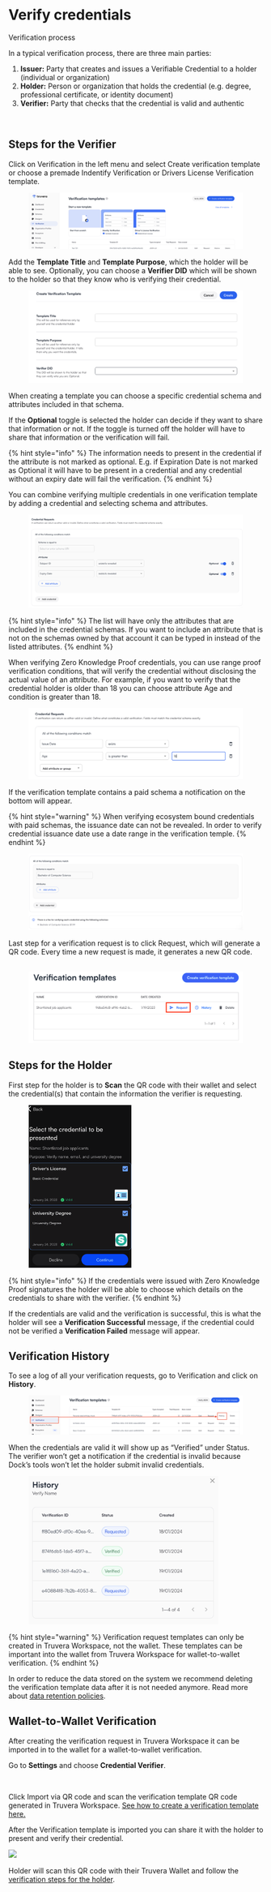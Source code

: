 # Verify credentials

Verification process

In a typical verification process, there are three main parties:

1. **Issuer:** Party that creates and issues a Verifiable Credential to a holder (individual or organization)
2. **Holder:** Person or organization that holds the credential (e.g. degree, professional certificate, or identity document)
3. **Verifier:** Party that checks that the credential is valid and authentic

<figure><img src="https://downloads.intercomcdn.com/i/o/801931889/c9976b09a48fe6e88920e78a/631f7526f09bcf3b4b2e6209_3-certificate+fraud-issuer%2C+holder%2C+verifier.jpeg" alt="" width="563"><figcaption></figcaption></figure>

## Steps for the Verifier <a href="#h_4638f9252a" id="h_4638f9252a"></a>

Click on Verification in the left menu and select Create verification template or choose a premade Indentify Verification or Drivers License Verification template.

<figure><img src="../.gitbook/assets/Screenshot 2025-03-21 at 16.31.37.png" alt=""><figcaption></figcaption></figure>



Add the **Template Title** and **Template Purpose**, which the holder will be able to see. Optionally, you can choose a **Verifier DID** which will be shown to the holder so that they know who is verifying their credential.

<figure><img src="../.gitbook/assets/Screenshot 2024-01-19 at 15.00.55.png" alt=""><figcaption></figcaption></figure>

When creating a template you can choose a specific credential schema and attributes included in that schema.

If the **Optional** toggle is selected the holder can decide if they want to share that information or not. If the toggle is turned off the holder will have to share that information or the verification will fail.

{% hint style="info" %}
The information needs to present in the credential if the attribute is not marked as optional. E.g. if Expiration Date is not marked as Optional it will have to be present in a credential and any credential without an expiry date will fail the verification.
{% endhint %}

You can combine verifying multiple credentials in one verification template by adding a credential and selecting schema and attributes.

<figure><img src="../.gitbook/assets/Screenshot 2024-08-16 at 16.09.39.png" alt=""><figcaption></figcaption></figure>

{% hint style="info" %}
The list will have only the attributes that are included in the credential schemas. If you want to include an attribute that is not on the schemas owned by that account it can be typed in instead of the listed attributes.
{% endhint %}

When verifying Zero Knowledge Proof credentials, you can use range proof verification conditions, that will verify the credential without disclosing the actual value of an attribute. For example, if you want to verify that the credential holder is older than 18 you can choose attribute Age and condition is greater than 18.

<figure><img src="../.gitbook/assets/Screenshot 2024-01-19 at 15.11.23.png" alt=""><figcaption></figcaption></figure>

If the verification template contains a paid schema a notification on the bottom will appear.

{% hint style="warning" %}
When verifying ecosystem bound credentials with paid schemas, the issuance date can not be revealed. In order to verify credential issuance date use a date range in the verification temple.
{% endhint %}

<figure><img src="../.gitbook/assets/Screenshot 2024-08-16 at 16.16.17.png" alt=""><figcaption></figcaption></figure>

Last step for a verification request is to click Request, which will generate a QR code. Every time a new request is made, it generates a new QR code.\
​

<figure><img src="../.gitbook/assets/63dc133a7f9006477e2c9e15_4-select request.png" alt=""><figcaption></figcaption></figure>

## Steps for the Holder <a href="#h_551a4bc680" id="h_551a4bc680"></a>

First step for the holder is to **Scan** the QR code with their wallet and select the credential(s) that contain the information the verifier is requesting.

<div align="left"><figure><img src="../.gitbook/assets/63dc147a07bea77af71f759a_1-select Verifiable Credentials.png" alt="" width="203"><figcaption></figcaption></figure></div>

{% hint style="info" %}
If the credentials were issued with Zero Knowledge Proof signatures the holder will be able to choose which details on the credentials to share with the verifier.
{% endhint %}

If the credentials are valid and the verification is successful, this is what the holder will see a **Verification Successful** message, if the credential could not be verified a **Verification Failed** message will appear.

## Verification History

To see a log of all your verification requests, go to Verification and click on **History**.

<figure><img src="../.gitbook/assets/Screenshot 2024-12-19 at 16.38.05.png" alt=""><figcaption></figcaption></figure>

When the credentials are valid it will show up as “Verified” under Status. The verifier won’t get a notification if the credential is invalid because Dock’s tools won’t let the holder submit invalid credentials.

<div align="left"><figure><img src="../.gitbook/assets/Screenshot 2024-01-25 at 17.59.50.png" alt="" width="375"><figcaption></figcaption></figure></div>

{% hint style="warning" %}
Verification request templates can only be created in Truvera Workspace, not the wallet. These templates can be important into the wallet from Truvera Workspace for wallet-to-wallet verification.
{% endhint %}

In order to reduce the data stored on the system we recommend deleting the verification template data after it is not needed anymore. Read more about [data retention policies](team-management/data-retention-policies.md).

## Wallet-to-Wallet Verification <a href="#h_9833d67c15" id="h_9833d67c15"></a>

After creating the verification request in Truvera Workspace it can be imported in to the wallet for a wallet-to-wallet verification.

Go to **Settings** and choose **Credential Verifier**.

<div align="left"><figure><img src="https://downloads.intercomcdn.com/i/o/801963474/f0e42a69cd04be5cb000afa0/Screenshot_20230807_140939_DockApp.jpg" alt="" width="188"><figcaption></figcaption></figure></div>

Click Import via QR code and scan the verification template QR code generated in Truvera Workspace. [See how to create a verification template here.](verify-credentials.md#h_4638f9252a)

After the Verification template is imported you can share it with the holder to present and verify their credential.

![](https://downloads.intercomcdn.com/i/o/801966471/8b2b8552b1276fc19e7bc89d/Screenshot_20230807_141402_DockApp.jpg)

Holder will scan this QR code with their Truvera Wallet and follow the [verification steps for the holder](verify-credentials.md#h_551a4bc680).
